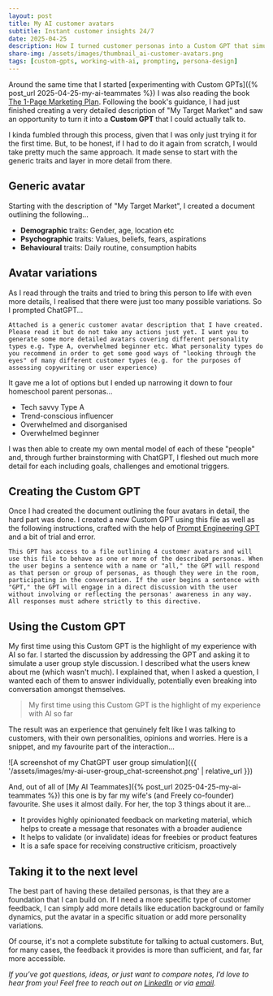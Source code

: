 ```yaml
---
layout: post
title: My AI customer avatars
subtitle: Instant customer insights 24/7
date: 2025-04-25
description: How I turned customer personas into a Custom GPT that simulates real user feedback—my favourite AI use case so far
share-img: /assets/images/thumbnail_ai-customer-avatars.png
tags: [custom-gpts, working-with-ai, prompting, persona-design]
---
```

Around the same time that I started [experimenting with Custom GPTs]({% post_url 2025-04-25-my-ai-teammates %}) I was also reading the book [The 1-Page Marketing Plan](https://leanmarketing.com/books/1pmp). Following the book's guidance, I had just finished creating a very detailed description of "My Target Market" and saw an opportunity to turn it into a **Custom GPT** that I could actually talk to. 

I kinda fumbled through this process, given that I was only just trying it for the first time. But, to be honest, if I had to do it again from scratch, I would take pretty much the same approach. It made sense to start with the generic traits and layer in more detail from there.

## Generic avatar

Starting with the description of "My Target Market", I created a document outlining the following...

- **Demographic** traits: Gender, age, location etc
- **Psychographic** traits: Values, beliefs, fears, aspirations
- **Behavioural** traits: Daily routine, consumption habits

## Avatar variations

As I read through the traits and tried to bring this person to life with even more details, I realised that there were just too many possible variations. So I prompted ChatGPT...

`Attached is a generic customer avatar description that I have created. Please read it but do not take any actions just yet. I want you to generate some more detailed avatars covering different personality types e.g. Type A, overwhelmed beginner etc. What personality types do you recommend in order to get some good ways of "looking through the eyes" of many different customer types (e.g. for the purposes of assessing copywriting or user experience)`

It gave me a lot of options but I ended up narrowing it down to four homeschool parent personas...

- Tech savvy Type A
- Trend-conscious influencer
- Overwhelmed and disorganised
- Overwhelmed beginner

I was then able to create my own mental model of each of these "people" and, through further brainstorming with ChatGPT, I fleshed out much more detail for each including goals, challenges and emotional triggers.

## Creating the Custom GPT

Once I had created the document outlining the four avatars in detail, the hard part was done. I created a new Custom GPT using this file as well as the following instructions, crafted with the help of [Prompt Engineering GPT](https://chatgpt.com/g/g-5XtVuRE8Y-prompt-engineer) and a bit of trial and error.

`This GPT has access to a file outlining 4 customer avatars and will use this file to behave as one or more of the described personas. When the user begins a sentence with a name or "all," the GPT will respond as that person or group of personas, as though they were in the room, participating in the conversation. If the user begins a sentence with "GPT," the GPT will engage in a direct discussion with the user without involving or reflecting the personas' awareness in any way. All responses must adhere strictly to this directive.`

## Using the Custom GPT

My first time using this Custom GPT is the highlight of my experience with AI so far. I started the discussion by addressing the GPT and asking it to simulate a user group style discussion. I described what the users knew about me (which wasn't much). I explained that, when I asked a question, I wanted each of them to answer individually, potentially even breaking into conversation amongst themselves. 

> My first time using this Custom GPT is the highlight of my experience with AI so far

The result was an experience that genuinely felt like I was talking to customers, with their own personalities, opinions and worries. Here is a snippet, and my favourite part of the interaction...

![A screenshot of my ChatGPT user group simulation]({{ '/assets/images/my-ai-user-group_chat-screenshot.png' | relative_url }})

And, out of all of [My AI Teammates]({% post_url 2025-04-25-my-ai-teammates %}) this one is by far my wife's (and Freely co-founder) favourite. She uses it almost daily. For her, the top 3 things about it are...

- It provides highly opinionated feedback on marketing material, which helps to create a message that resonates with a broader audience
- It helps to validate (or invalidate) ideas for freebies or product features
- It is a safe space for receiving constructive criticism, proactively

## Taking it to the next level

The best part of having these detailed personas, is that they are a foundation that I can build on. If I need a more specific type of customer feedback, I can simply add more details like education background or family dynamics, put the avatar in a specific situation or add more personality variations. 

Of course, it's not a complete substitute for talking to actual customers. But, for many cases, the feedback it provides is more than sufficient, and far, far more accessible.

*If you’ve got questions, ideas, or just want to compare notes, I’d love to hear from you! Feel free to reach out on [LinkedIn](https://www.linkedin.com/in/aidanboyd/) or via [email](mailto:aidanjboyd@gmail.com).*